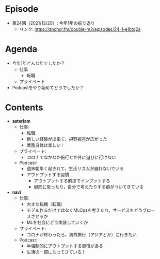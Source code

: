 # Episode
- 第24回（2021/12/20）: 今年1年の振り返り
  - リンク: https://anchor.fm/double-m2/episodes/24-1-e1btg2a

# Agenda
- 今年1年どんな年でしたか？
    - 仕事
        - 転職
    - プライベート
- Podcastをやり始めてどうでしたか？

# Contents
- **asteriam**
    - 仕事:
        - 転職
        - 新しい経験が出来て，視野視座が広がった
        - 業務自体は楽しい！
    - プライベート:
        - コロナでなかなか旅行とか外に遊びに行けない
    - Podcast:
        - 週末朝早く起きれて，生活リズムが崩れないでいる
        - アウトプットする習慣
            - アウトプットする前提でインプットする
            - 疑問に思ったり，自分で考えたりする癖がついてきている
- **navi**
    - 仕事:
        - 大きな転機（転職）
        - モデル作るだけではなくMLOpsを考えたり，サービスをどうグロースさせるか
        - MLを社会にどう実装していくか
    - プライベート:
        - コロナが終わったら，海外旅行（アジアとか）に行きたい
    - Podcast:
        - 半強制的にアウトプットする習慣がある
        - 生活の一部になってきている！
